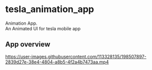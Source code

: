 # tesla_animation_app

Animation App.\
An Animated UI for tesla mobile app

## App overview

https://user-images.githubusercontent.com/113328135/198507897-2839d27e-38e4-4804-a8b5-4f2a4b7473aa.mp4
